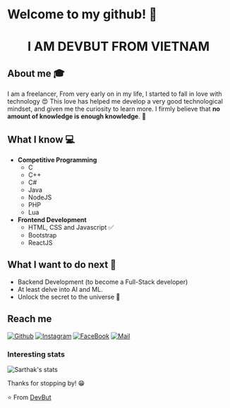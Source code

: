 # Welcome to my github! 👋

<div align="center">
	<h1>I AM DEVBUT FROM VIETNAM</h1>
</div>

## About me :mortar_board:
I am a freelancer,  From very early on in my life, I started to fall in love with technology 😍 This love has helped me develop a very good technological mindset, and given me the curiosity to learn more. I firmly believe that **no amount of knowledge is enough knowledge**. 🧠

## What I know :computer:
- **Competitive Programming**
	- C
	- C++
	- C#
	- Java
	- NodeJS
	- PHP
	- Lua
- **Frontend Development**
	- HTML, CSS and Javascript :white_check_mark:
	- Bootstrap
	- ReactJS

## What I want to do next :thinking:
- Backend Development (to become a Full-Stack developer)
- At least delve into AI and ML.
- Unlock the secret to the universe :rofl:

## Reach me 
[![Github](https://img.shields.io/github/followers/devBut?label=Follow&style=social)](https://github.com/devBut)
[![Instagram](https://img.shields.io/badge/-@iamdevbut-red?style=flat-square&logo=instagram&logoColor=white&link=https://www.instagram.com/iamdevbut/)](https://www.instagram.com/iamdevbut/)
[![FaceBook](https://img.shields.io/badge/Facebook-Connect-brightgreen?style=for-the-badge&labelColor=black&logo=facebook)](https://www.facebook.com/NguyenThanhTu06/)
[![Mail](https://img.shields.io/badge/-nguyenthanhtu312002@gmail.com-gray?style=flat-square&logo=gmail&logoColor=red&link=https://www.facebook.com/NguyenThanhTu06/)](mailto:nguyenthanhtu312002@gmail.com)


### Interesting stats

![Sarthak's stats](https://github-readme-stats.vercel.app/api?username=devBut&show_icons=true)

Thanks for stopping by! 😁


⭐️ From [DevBut](https://github.com/devBut)
